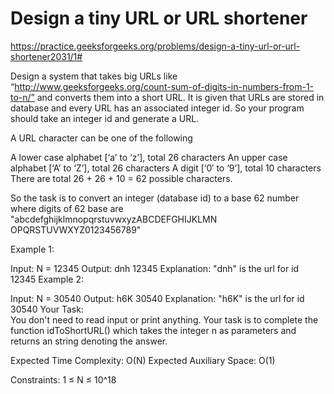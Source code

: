 # Design a tiny URL or URL shortener 


https://practice.geeksforgeeks.org/problems/design-a-tiny-url-or-url-shortener2031/1#


Design a system that takes big URLs like “http://www.geeksforgeeks.org/count-sum-of-digits-in-numbers-from-1-to-n/” and converts them into a short URL. It is given that URLs are stored in database and every URL has an associated integer id.  So your program should take an integer id and generate a URL. 

A URL character can be one of the following

A lower case alphabet [‘a’ to ‘z’], total 26 characters
An upper case alphabet [‘A’ to ‘Z’], total 26 characters
A digit [‘0′ to ‘9’], total 10 characters
There are total 26 + 26 + 10 = 62 possible characters.

So the task is to convert an integer (database id) to a base 62 number where digits of 62 base are "abcdefghijklmnopqrstuvwxyzABCDEFGHIJKLMN
OPQRSTUVWXYZ0123456789"

Example 1:

Input: 
N = 12345
Output: 
dnh
12345
Explanation: "dnh" is the url for id 12345
Example 2:

Input: 
N = 30540
Output: 
h6K
30540
Explanation: "h6K" is the url for id 30540
Your Task:  
You don't need to read input or print anything. Your task is to complete the function idToShortURL() which takes the integer n as parameters and returns an string denoting the answer.


Expected Time Complexity: O(N)
Expected Auxiliary Space: O(1)

Constraints:
1 ≤ N ≤ 10^18
